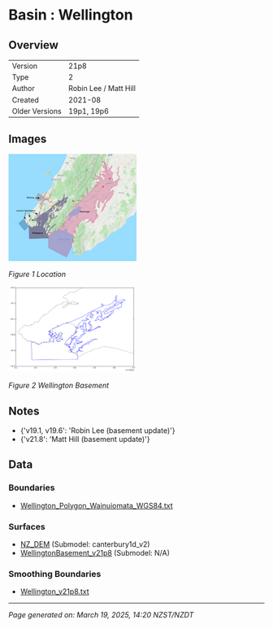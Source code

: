 # Basin : Wellington

## Overview
|         |                     |
|---------|---------------------|
| Version | 21p8           |
| Type    | 2        |
| Author  | Robin Lee / Matt Hill            |
| Created | 2021-08           |
| Older Versions | 19p1, 19p6 |


## Images
<a href="../images/basins/NI_south.png"><img src="../images/basins/NI_south.png" width="50%"></a>

*Figure 1 Location*

<a href="../images/basins/wellington_outline.png"><img src="../images/basins/wellington_outline.png" width="50%"></a>

*Figure 2 Wellington Basement*


## Notes
- {'v19.1, v19.6': 'Robin Lee (basement update)'}
- {'v21.8': 'Matt Hill (basement update)'}

## Data
### Boundaries
- [Wellington_Polygon_Wainuiomata_WGS84.txt](https://github.com/ucgmsim/Velocity-Model/tree/main/Data/Basins/Wellington/v21p8/Wellington_Polygon_Wainuiomata_WGS84.txt)

### Surfaces
- [NZ_DEM](https://github.com/ucgmsim/Velocity-Model/tree/main/Data/DEM/NZ_DEM_HD.in) (Submodel: canterbury1d_v2)
- [WellingtonBasement_v21p8](https://github.com/ucgmsim/Velocity-Model/tree/main/Data/Basins/Wellington/v21p8/Wellington_Grid_WGS84_Hill20210823_100_extracted_d.in) (Submodel: N/A)

### Smoothing Boundaries
- [Wellington_v21p8.txt](https://github.com/ucgmsim/Velocity-Model/tree/main/Data/Boundaries/Smoothing/Wellington_v21p8.txt)

---
*Page generated on: March 19, 2025, 14:20 NZST/NZDT*
